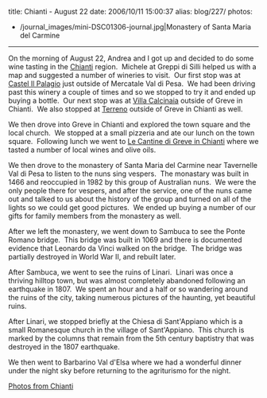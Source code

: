title: Chianti - August 22
date: 2006/10/11 15:00:37
alias: blog/227/
photos:
- /journal_images/mini-DSC01306-journal.jpg|Monastery of Santa Maria del Carmine
---
On the morning of August 22, Andrea and I got up and decided to do some wine tasting in the [Chianti](http://www.chianticlassico.com/) region.  Michele at Greppi di Silli helped us with a map and suggested a number of wineries to visit.  Our first stop was at [Castel Il Palagio](http://www.castelloilpalagio.it/) just outside of Mercatale Val di Pesa.  We had been driving past this winery a couple of times and so we stopped to try it and ended up buying a bottle.  Our next stop was at [Villa Calcinaia](http://www.conticapponi.com/) outside of Greve in Chianti.  We also stopped at [Terreno](http://www.terreno.se/eng/html/) outside of Greve in Chianti as well.

We then drove into Greve in Chianti and explored the town square and the local church.  We stopped at a small pizzeria and ate our lunch on the town square.  Following lunch we went to [Le Cantine di Greve in Chianti](http://www.lecantine.it/) where we tasted a number of local wines and olive oils. 

We then drove to the monastery of Santa Maria del Carmine near Tavernelle Val di Pesa to listen to the nuns sing vespers.  The monastary was built in 1466 and reoccupied in 1982 by this group of Australian nuns.  We were the only people there for vespers, and after the service, one of the nuns came out and talked to us about the history of the group and turned on all of the lights so we could get good pictures.  We ended up buying a number of our gifts for family members from the monastery as well.

After we left the monastery, we went down to Sambuca to see the Ponte Romano bridge.  This bridge was built in 1069 and there is documented evidence that Leonardo da Vinci walked on the bridge.  The bridge was partially destroyed in World War II, and rebuilt later. 

After Sambuca, we went to see the ruins of Linari.  Linari was once a thriving hilltop town, but was almost completely abandoned following an earthquake in 1807.  We spent an hour and a half or so wandering around the ruins of the city, taking numerous pictures of the haunting, yet beautiful ruins.

After Linari, we stopped briefly at the Chiesa di Sant'Appiano which is a small Romanesque church in the village of Sant'Appiano.  This church is marked by the columns that remain from the 5th century baptistry that was destroyed in the 1807 earthquake.

We then went to Barbarino Val d'Elsa where we had a wonderful dinner under the night sky before returning to the agriturismo for the night.

[Photos from Chianti](PhotoAlbum.aspx?ID=ITALY2006-DAY3)